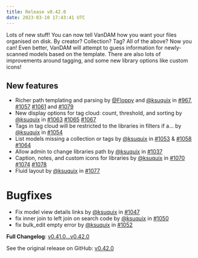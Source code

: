 ```yaml
---
title: Release v0.42.0
date: 2023-03-10 17:43:41 UTC
---
```

Lots of new stuff! You can now tell VanDAM how you want your files organised on disk. By creator? Collection? Tag? All of the above? Now you can! Even better, VanDAM will attempt to guess information for newly-scanned models based on the template. There are also lots of improvements around tagging, and some new library options like custom icons!

## New features
* Richer path templating and parsing by [@Floppy](https://github.com/Floppy) and [@ksuquix](https://github.com/ksuquix) in [#967](https://github.com/Floppy/van_dam/pull/967), [#1057](https://github.com/Floppy/van_dam/pull/1057) [#1061](https://github.com/Floppy/van_dam/pull/1061) and [#1079](https://github.com/Floppy/van_dam/pull/1079)
* New display options for tag cloud: count, threshold, and sorting by [@ksuquix](https://github.com/ksuquix) in [#1063](https://github.com/Floppy/van_dam/pull/1063) [#1065](https://github.com/Floppy/van_dam/pull/1065) [#1067](https://github.com/Floppy/van_dam/pull/1067)
* Tags in tag cloud will be restricted to the libraries in filters if a… by [@ksuquix](https://github.com/ksuquix) in [#1054](https://github.com/Floppy/van_dam/pull/1054)
* List models missing a collection or tags by [@ksuquix](https://github.com/ksuquix) in [#1053](https://github.com/Floppy/van_dam/pull/1053) & [#1058](https://github.com/Floppy/van_dam/pull/1058) [#1064](https://github.com/Floppy/van_dam/pull/1064)
* Allow admin to change libraries path by [@ksuquix](https://github.com/ksuquix) in [#1037](https://github.com/Floppy/van_dam/pull/1037)
* Caption, notes, and custom icons for libraries by [@ksuquix](https://github.com/ksuquix) in [#1070](https://github.com/Floppy/van_dam/pull/1070) [#1074](https://github.com/Floppy/van_dam/pull/1074) [#1078](https://github.com/Floppy/van_dam/pull/1078)
* Fluid layout by [@ksuquix](https://github.com/ksuquix) in [#1077](https://github.com/Floppy/van_dam/pull/1077)

# Bugfixes
* Fix model view details links by [@ksuquix](https://github.com/ksuquix) in [#1047](https://github.com/Floppy/van_dam/pull/1047)
* fix inner join to left join on search code by [@ksuquix](https://github.com/ksuquix) in [#1050](https://github.com/Floppy/van_dam/pull/1050)
* fix bulk_edit empty error by [@ksuquix](https://github.com/ksuquix) in [#1052](https://github.com/Floppy/van_dam/pull/1052)

**Full Changelog**: [v0.41.0...v0.42.0](https://github.com/Floppy/van_dam/compare/v0.41.0...v0.42.0)

See the original release on GitHub: [v0.42.0](https://github.com/manyfold3d/manyfold/releases/tag/v0.42.0)
